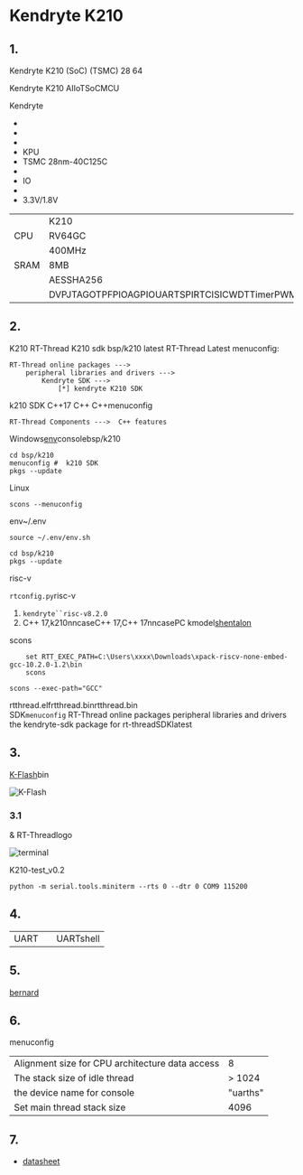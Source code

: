 # Kendryte K210

## 1. 

Kendryte K210 (SoC) (TSMC)  28 64

Kendryte K210 AIIoTSoCMCU

Kendryte

* 
* 
* 
* KPU
* TSMC 28nm-40C125C
* 
* IO
* 
* 3.3V/1.8V



|  |  |
| -- | -- |
|| K210 |
|CPU| RV64GC |
|| 400MHz |
|SRAM| 8MB |
|  | AESSHA256 |
| | DVPJTAGOTPFPIOAGPIOUARTSPIRTCISICWDTTimerPWM |

## 2. 

 K210 RT-Thread  K210  sdk  bsp/k210  latest  RT-Thread  Latest menuconfig:

```
RT-Thread online packages --->
    peripheral libraries and drivers --->
        Kendryte SDK --->
            [*] kendryte K210 SDK
```

 k210 SDK  C++17  C++ C++menuconfig

```
RT-Thread Components --->  C++ features
```

Windows[env][1]consolebsp/k210

    cd bsp/k210
    menuconfig #  k210 SDK
    pkgs --update

Linux

    scons --menuconfig

env~/.env

    source ~/.env/env.sh
    
    cd bsp/k210
    pkgs --update
risc-v[](https://github.com/xpack-dev-tools/riscv-none-embed-gcc-xpack/releases)  
    
`rtconfig.py`risc-v
  
1. `kendryte``risc-v8.2.0`
2. C++ 17,k210nncaseC++ 17,C++ 17nncasePC
kmodel[shentalon](13212105191@163.com)  

scons  

```
    set RTT_EXEC_PATH=C:\Users\xxxx\Downloads\xpack-riscv-none-embed-gcc-10.2.0-1.2\bin
    scons
```


 `scons --exec-path="GCC"` 

rtthread.elfrtthread.binrtthread.bin  
SDK`menuconfig` RT-Thread online packages  peripheral libraries 
and drivers  the kendryte-sdk package for rt-threadSDKlatest
## 3. 

[K-Flash](https://kendryte.com/downloads/)bin

![K-Flash](images/flash.png)

### 3.1 

 & RT-Threadlogo

![terminal](images/k210.png)

K210-test_v0.2

    python -m serial.tools.miniterm --rts 0 --dtr 0 COM9 115200

## 4. 

|  |   |    |
| ------ | ----  | :------:  |
| UART |  | UARTshell |

## 5. 

[bernard](https://github.com/BernardXiong)

## 6. 

menuconfig

|  |  |
| -----  | --------- |
| Alignment size for CPU architecture data access | 8 |
| The stack size of idle thread | > 1024 |
| the device name for console | "uarths" |
| Set main thread stack size | 4096 |

## 7. 

* [datasheet][2]

  [1]: https://www.rt-thread.org/page/download.html
  [2]: https://s3.cn-north-1.amazonaws.com.cn/dl.kendryte.com/documents/kendryte_datasheet_20180919020633.pdf
